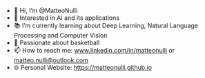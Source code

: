 - 👋 Hi, I’m @MatteoNulli
- 👀 Interested in AI and its applications
- 📚 I’m currently learning about Deep Learning, Natural Language Processing and Computer Vision
- 🏀 Passionate about basketball
- 📫 How to reach me: www.linkedin.com/in/matteonulli or  matteo.nulli@outlook.com
- 🌐 Personal Website: https://matteonulli.github.io


<!---
MatteoNulli/MatteoNulli is a ✨ special ✨ repository because its `README.md` (this file) appears on your GitHub profile.
You can click the Preview link to take a look at your changes. to add one day: 💞️ I’m looking to collaborate on ...
--->
